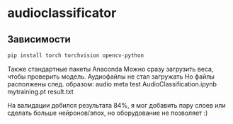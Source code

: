 # audioclassificator
## Зависимости
```python
pip install torch torchvision opencv-python
```
Также стандартные пакеты Anaconda
Можно сразу загрузить веса, чтобы проверить модель.
Аудиофайлы не стал загружать
Но файлы располжены след. образом:
audio
meta
test
AudioClassification.ipynb
mytraining.pt
result.txt

На валидации добился результата 84%, я мог добавить пару слоев или сделать больше нейронов/эпох, но оборудование не позволяет :) 
